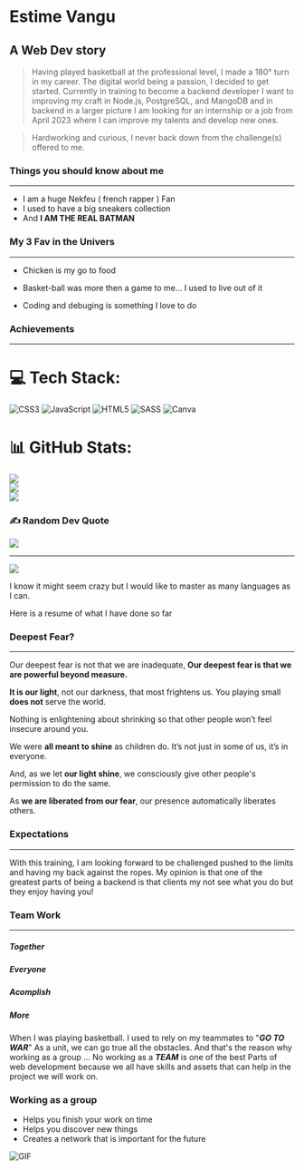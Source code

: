 # Estime Vangu
## A Web Dev story



 

> Having played basketball at the professional level, I made a 180° turn in my career. 
>The digital world being a passion, I decided to get started. 
>Currently in training to become a backend developer 
>I want to improving my craft in Node.js, PostgreSQL, and MangoDB and in backend in a larger picture 
>I am looking for an internship or a job from April 2023 where I can improve my talents and develop new ones.

>Hardworking and curious, I never back down from the challenge(s) offered to me.


### Things you should know about me
---

- I am a huge Nekfeu ( french rapper ) Fan
- I used to have a big sneakers collection  
- And **I AM THE REAL BATMAN**

### My 3 Fav in the Univers
---

- Chicken is my go to food

- Basket-ball was more then a game to me... I used to live out of it

- Coding and debuging is something I love to do 



### Achievements  
---


# 💻 Tech Stack:
![CSS3](https://img.shields.io/badge/css3-%231572B6.svg?style=for-the-badge&logo=css3&logoColor=white) ![JavaScript](https://img.shields.io/badge/javascript-%23323330.svg?style=for-the-badge&logo=javascript&logoColor=%23F7DF1E) ![HTML5](https://img.shields.io/badge/html5-%23E34F26.svg?style=for-the-badge&logo=html5&logoColor=white) ![SASS](https://img.shields.io/badge/SASS-hotpink.svg?style=for-the-badge&logo=SASS&logoColor=white) ![Canva](https://img.shields.io/badge/Canva-%2300C4CC.svg?style=for-the-badge&logo=Canva&logoColor=white)
# 📊 GitHub Stats:
![](https://github-readme-stats.vercel.app/api?username=estime10&theme=dark&hide_border=false&include_all_commits=false&count_private=false)<br/>
![](https://github-readme-streak-stats.herokuapp.com/?user=estime10&theme=dark&hide_border=false)<br/>
![](https://github-readme-stats.vercel.app/api/top-langs/?username=estime10&theme=dark&hide_border=false&include_all_commits=false&count_private=false&layout=compact)

### ✍️ Random Dev Quote
![](https://quotes-github-readme.vercel.app/api?type=horizontal&theme=radical)

---
[![](https://visitcount.itsvg.in/api?id=estime10&icon=0&color=0)](https://visitcount.itsvg.in)


I know it might seem crazy but I would like to master as many languages as I can.

Here is a resume of what I have done so far


### Deepest Fear?
---
Our deepest fear is not that we are inadequate,
**Our deepest fear is that we are powerful beyond measure.**

**It is our light**, not our darkness, that most frightens us.
You playing small **does not** serve the world.

Nothing is enlightening about shrinking
so that other people won’t feel insecure around you.

We were **all meant to shine** as children do.
It’s not just in some of us, it’s in everyone.

And, as we let **our light shine**, we consciously give
other people's permission to do the same.

As **we are liberated from our fear**,
our presence automatically liberates others.


### Expectations   
---
With this training, I am looking forward to be challenged pushed to the limits and having my back against the ropes. 
My opinion is that one of the greatest parts of being a backend is that clients my not see what you do but they enjoy 
having you!




### Team Work
---

##### Together
##### Everyone
##### Acomplish
##### More  


When I was playing basketball. I used to rely on my teammates to "***GO TO WAR***"
As a unit, we can go true all the obstacles.
And that's the reason why working as a group ... No working as a ***TEAM*** is one of the best
Parts of web development because we all have skills and assets that can help in the project we will work on.

### Working as a group
- Helps you finish your work on time 
- Helps you discover new things 
- Creates a network that is important for the future

![GIF](https://media.giphy.com/media/dWZbSWJfaKYWuuAbvU/giphy.gif)
